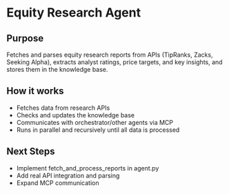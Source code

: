 # Equity Research Agent

## Purpose
Fetches and parses equity research reports from APIs (TipRanks, Zacks, Seeking Alpha), extracts analyst ratings, price targets, and key insights, and stores them in the knowledge base.

## How it works
- Fetches data from research APIs
- Checks and updates the knowledge base
- Communicates with orchestrator/other agents via MCP
- Runs in parallel and recursively until all data is processed

## Next Steps
- Implement fetch_and_process_reports in agent.py
- Add real API integration and parsing
- Expand MCP communication 